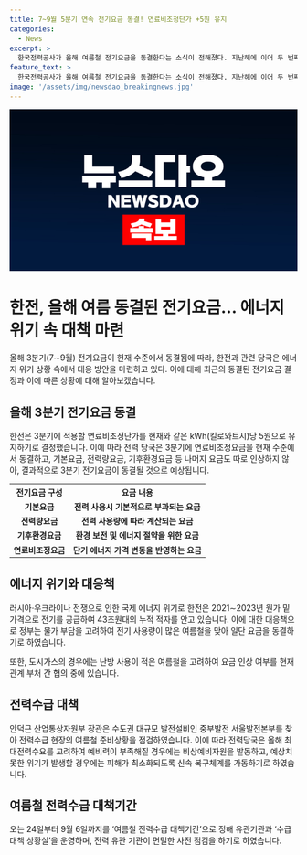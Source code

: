 ```yaml
---
title: 7~9월 5분기 연속 전기요금 동결! 연료비조정단가 +5원 유지
categories:
  - News
excerpt: >
  한국전력공사가 올해 여름철 전기요금을 동결한다는 소식이 전해졌다. 지난해에 이어 두 번째로, 3분기에 적용될 연료비조정단가를 kWh당 5원으로 유지하고 기타 요금도 인상하지 않는다. 전기 사용량을 곱해 계산되는 연료비조정요금은 동결된다. 이는 러시아·우크라이나 전쟁으로 인한 국제 에너지 위기와 한전의 적자 등을 고려해 이뤄진 결정으로, 도시가스의 여름철 요금도 비슷한 결정을 내리고 있다. 전력수급이 부족해질 경우를 대비해 여러 대책을 마련 중이며, 산업장관은 여름철 준비상황을 점검했다.
feature_text: >
  한국전력공사가 올해 여름철 전기요금을 동결한다는 소식이 전해졌다. 지난해에 이어 두 번째로, 3분기에 적용될 연료비조정단가를 kWh당 5원으로 유지하고 기타 요금도 인상하지 않는다. 전기 사용량을 곱해 계산되는 연료비조정요금은 동결된다. 이는 러시아·우크라이나 전쟁으로 인한 국제 에너지 위기와 한전의 적자 등을 고려해 이뤄진 결정으로, 도시가스의 여름철 요금도 비슷한 결정을 내리고 있다. 전력수급이 부족해질 경우를 대비해 여러 대책을 마련 중이며, 산업장관은 여름철 준비상황을 점검했다.
image: '/assets/img/newsdao_breakingnews.jpg'
---
```


<p><img src="/assets/img/newsdao_breakingnews.jpg" alt="implanttips 속보" /></p>

<h1 data-ke-size="size26">한전, 올해 여름 동결된 전기요금… 에너지 위기 속 대책 마련</h1>

<p data-ke-size="size16">올해 3분기(7∼9월) 전기요금이 현재 수준에서 동결됨에 따라, 한전과 관련 당국은 에너지 위기 상황 속에서 대응 방안을 마련하고 있다. 이에 대해 최근의 동결된 전기요금 결정과 이에 따른 상황에 대해 알아보겠습니다.</p>

<h2 data-ke-size="size24">올해 3분기 전기요금 동결</h2>

<p data-ke-size="size16">한전은 3분기에 적용할 연료비조정단가를 현재와 같은 kWh(킬로와트시)당 5원으로 유지하기로 결정했습니다. 이에 따라 전력 당국은 3분기에 연료비조정요금을 현재 수준에서 동결하고, 기본요금, 전력량요금, 기후환경요금 등 나머지 요금도 따로 인상하지 않아, 결과적으로 3분기 전기요금이 동결될 것으로 예상됩니다.</p>

<table>
    <tr>
        <th>전기요금 구성</th>
        <th>요금 내용</th>
    </tr>
    <tr>
        <td style="text-align: center; height: 17px;"><b>기본요금</b></td>
        <td style="text-align: center; height: 17px;"><b>전력 사용시 기본적으로 부과되는 요금</b></td>
    </tr>
    <tr>
        <td style="text-align: center; height: 17px;"><b>전력량요금</b></td>
        <td style="text-align: center; height: 17px;"><b>전력 사용량에 따라 계산되는 요금</b></td>
    </tr>
    <tr>
        <td style="text-align: center; height: 17px;"><b>기후환경요금</b></td>
        <td style="text-align: center; height: 17px;"><b>환경 보전 및 에너지 절약을 위한 요금</b></td>
    </tr>
    <tr>
        <td style="text-align: center; height: 17px;"><b>연료비조정요금</b></td>
        <td style="text-align: center; height: 17px;"><b>단기 에너지 가격 변동을 반영하는 요금</b></td>
    </tr>
</table>

<h2 data-ke-size="size24">에너지 위기와 대응책</h2>

<p data-ke-size="size16">러시아·우크라이나 전쟁으로 인한 국제 에너지 위기로 한전은 2021∼2023년 원가 밑 가격으로 전기를 공급하여 43조원대의 누적 적자를 안고 있습니다. 이에 대한 대응책으로 정부는 물가 부담을 고려하여 전기 사용량이 많은 여름철을 맞아 일단 요금을 동결하기로 하였습니다.</p>

<p data-ke-size="size16">또한, 도시가스의 경우에는 난방 사용이 적은 여름철을 고려하여 요금 인상 여부를 현재 관계 부처 간 협의 중에 있습니다.</p>

<h2 data-ke-size="size24">전력수급 대책</h2>

<p data-ke-size="size16">안덕근 산업통상자원부 장관은 수도권 대규모 발전설비인 중부발전 서울발전본부를 찾아 전력수급 현장의 여름철 준비상황을 점검하였습니다. 이에 따라 전력당국은 올해 최대전력수요를 고려하여 예비력이 부족해질 경우에는 비상예비자원을 발동하고, 예상치 못한 위기가 발생할 경우에는 피해가 최소화되도록 신속 복구체계를 가동하기로 하였습니다.</p>

<h2 data-ke-size="size24">여름철 전력수급 대책기간</h2>

<p data-ke-size="size16">오는 24일부터 9월 6일까지를 ‘여름철 전력수급 대책기간’으로 정해 유관기관과 ‘수급대책 상황실’을 운영하며, 전력 유관 기관이 면밀한 사전 점검을 하기로 하였습니다.</p>

